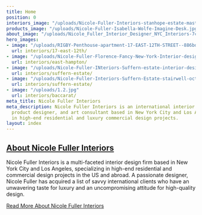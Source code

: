 ```yaml
---
title: Home
position: 0
interiors_image: "/uploads/Nicole-Fuller-Interiors-stanhope-estate-master-bathroom-wood-marble-tub.jpg"
products_image: "/uploads/Nicole-Fuller-Isabella-Wolfe-Imagine-Desk.jpg"
about_image: "/uploads/Nicole_Fuller_Interior_Designer_NYC_Interiors-7cdab4.jpg"
hero_images:
- image: "/uploads/RIGBY-Penthouse-apartment-17-EAST-12TH-STREET--886bdb.jpg"
  url: interiors/17-east-12th/
- image: "/uploads/Nicole-Fuller-Florence-Fancy-New-York-Interior-designer-luxury-retail-design-c58ca7.jpg"
  url: interiors/east-hampton/
- image: "/uploads/Nicole-Fuller-INteriors-Suffern-estate-interior-design-fornasetti-wallpaper-kitchen.jpg"
  url: interiors/suffern-estate/
- image: "/uploads/Nicole-Fuller-Interiors-Suffern-Estate-stairwell-octagon-dome-purple-chandeliers.jpg"
  url: interiors/suffern-estate/
- image: "/uploads/1.2.jpg"
  url: interiors/baccarat/
meta_title: Nicole Fuller Interiors
meta_description: Nicole Fuller Interiors is an international interior design firm,
  product designer, and art consultant based in New York City and Los Angeles specializing
  in high-end residential and luxury commercial design projects.
layout: index
---
```


## [About Nicole Fuller Interiors](/about/)
Nicole Fuller Interiors is a multi-faceted interior design firm based in New York City and Los Angeles, specializing in high-end residential and commercial design projects in the US and abroad. A passionate designer, Nicole Fuller has acquired a list of savvy international clients who have an unwavering taste for luxury and an uncompromising attitude for high-quality design.

[Read More About Nicole Fuller Interiors](/about/)
